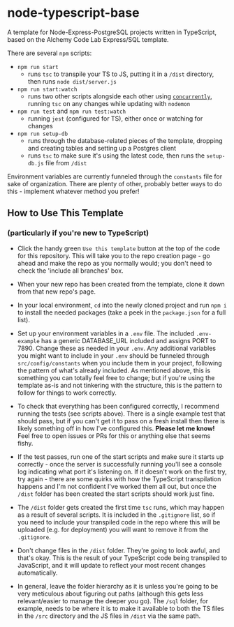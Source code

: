 # node-typescript-base

A template for Node-Express-PostgreSQL projects written in TypeScript, based on the Alchemy Code Lab Express/SQL template.

There are several `npm` scripts:
- `npm run start`
	- runs `tsc` to transpile your TS to JS, putting it in a `/dist` directory, then runs `node dist/server.js`
- `npm run start:watch`
	- runs two other scripts alongside each other using [`concurrently`](https://www.npmjs.com/package/concurrently), running `tsc` on any changes while updating with `nodemon`
- `npm run test` and `npm run test:watch`
	- running `jest` (configured for TS), either once or watching for changes
- `npm run setup-db`
	- runs through the database-related pieces of the template, dropping and creating tables and setting up a Postgres client
	- runs `tsc` to make sure it's using the latest code, then runs the `setup-db.js` file from `/dist`

Environment variables are currently funneled through the `constants` file for sake of organization. There are plenty of other, probably better ways to do this - implement whatever method you prefer!

## How to Use This Template
### (particularly if you're new to TypeScript)

- Click the handy green `Use this template` button at the top of the code for this repository. This will take you to the repo creation page - go ahead and make the repo as you normally would; you don't need to check the 'include all branches' box.

- When your new repo has been created from the template, clone it down from that new repo's page.

- In your local environment, `cd` into the newly cloned project and run `npm i` to install the needed packages (take a peek in the `package.json` for a full list).

- Set up your environment variables in a `.env` file. The included `.env-example` has a generic DATABASE_URL included and assigns PORT to 7890. Change these as needed in your `.env`. Any additional variables you might want to include in your `.env` should be funneled through `src/config/constants` when you include them in your project, following the pattern of what's already included. As mentioned above, this is something you can totally feel free to change; but if you're using the template as-is and not tinkering with the structure, this is the pattern to follow for things to work correctly.

- To check that everything has been configured correctly, I recommend running the tests (see scripts above). There is a single example test that should pass, but if you can't get it to pass on a fresh install then there is likely something off in how I've configured this. **Please let me know!** Feel free to open issues or PRs for this or anything else that seems fishy.

- If the test passes, run one of the start scripts and make sure it starts up correctly - once the server is successfully running you'll see a console log indicating what port it's listening on. If it doesn't work on the first try, try again - there are some quirks with how the TypeScript transpilation happens and I'm not confident I've worked them all out, but once the `/dist` folder has been created the start scripts should work just fine.

- The `/dist` folder gets created the first time `tsc` runs, which may happen as a result of several scripts. It is included in the `.gitignore` list, so if you need to include your transpiled code in the repo where this will be uploaded (e.g. for deployment) you will want to remove it from the `.gitignore`.

- Don't change files in the `/dist` folder. They're going to look awful, and that's okay. This is the result of your TypeScript code being transpiled to JavaScript, and it will update to reflect your most recent changes automatically.

- In general, leave the folder hierarchy as it is unless you're going to be very meticulous about figuring out paths (although this gets less relevant/easier to manage the deeper you go). The `/sql` folder, for example, needs to be where it is to make it available to both the TS files in the `/src` directory and the JS files in `/dist` via the same path.
